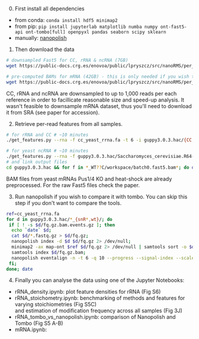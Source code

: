 


0. First install all dependencies
- from conda: `conda install hdf5 minimap2`
- from pip: `pip install jupyterlab matplotlib numba numpy ont-fast5-api ont-tombo[full] openpyxl pandas seaborn scipy sklearn`
- manually: [nanopolish](https://github.com/jts/nanopolish)

1. Then download the data
```bash
# downsampled Fast5 for CC, rRNA & ncRNA (7GB)
wget https://public-docs.crg.es/enovoa/public/lpryszcz/src/nanoRMS/per_read/guppy3.0.3.hac -q --show-progress -r -c -nc -np -nH --cut-dirs=6 --reject="index.html*"

# pre-computed BAMs for mRNA (42GB) - this is only needed if you wish to analyse yeast mRNA for pseudoU
wget https://public-docs.crg.es/enovoa/public/lpryszcz/src/nanoRMS/per_read.bam/bams -q --show-progress -r -c -nc -np -nH --cut-dirs=6 --reject="index.html*"
```

CC, rRNA and ncRNA are downsampled to up to 1,000 reads per each reference
in order to facillicate reasonable size and speed-up analysis.
It wasn't feasible to downsample mRNA dataset, thus you'll need to download it from SRA (see paper for accession). 

2. Retrieve per-read features from all samples.
```bash
# for rRNA and CC # ~10 minutes
./get_features.py --rna -f cc_yeast_rrna.fa -t 6 -i guppy3.0.3.hac/{CC,*snR,*wt}*/workspace/*.fast5

# for yeast ncRNA # ~10 minutes
./get_features.py --rna -f guppy3.0.3.hac/Saccharomyces_cerevisiae.R64-1-1_firstcolumn.ncrna.fa -t 6 -i guppy3.0.3.hac/*WT??C/workspace/*.fast5
# and link output files
cd guppy3.0.3.hac && for f in *_WT??C/workspace/batch0.fast5.bam*; do d=`echo $f|cut -f1 -d'/'`; ln -s $f $d.`basename $f|cut -f3- -d"."`; done && ../
```

BAM files from yeast mRNAs Pus1/4 KO and heat-shock are already preprocessed. For the raw Fast5 files check the paper. 

3. Run nanopolish if you wish to compare it with tombo. You can skip this step if you don't want to compare the tools. 
```bash
ref=cc_yeast_rrna.fa 
for d in guppy3.0.3.hac/*_{snR*,wt}/; do
 if [ ! -s $d/fq.gz.bam.events.gz ]; then
  echo `date` $d;
  cat $d/*.fastq.gz > $d/fq.gz;
  nanopolish index -d $d $d/fq.gz 2> /dev/null;
  minimap2 -ax map-ont $ref $d/fq.gz 2> /dev/null | samtools sort -o $d/fq.gz.bam;
  samtools index $d/fq.gz.bam;
  nanopolish eventalign -n -t 6 -q 10 --progress --signal-index --scale-events --reads $d/fq.gz --bam $d/fq.gz.bam --genome $ref | gzip > $d/fq.gz.bam.events.gz;
 fi;
done; date
```

4. Finally you can analyse the data using one of the Jupyter Notebooks:
- rRNA_density.ipynb: plot feature densities for rRNA (Fig S6)
- rRNA_stoichometry.ipynb: benchmarking of methods and features for varying stoichiometries (Fig S5C)  
and estimation of modification frequency across all samples (Fig 3J)
- rRNA_tombo_vs_nanopolish.ipynb: comparison of Nanopolish and Tombo (Fig S5 A-B)
- mRNA.ipynb: 
